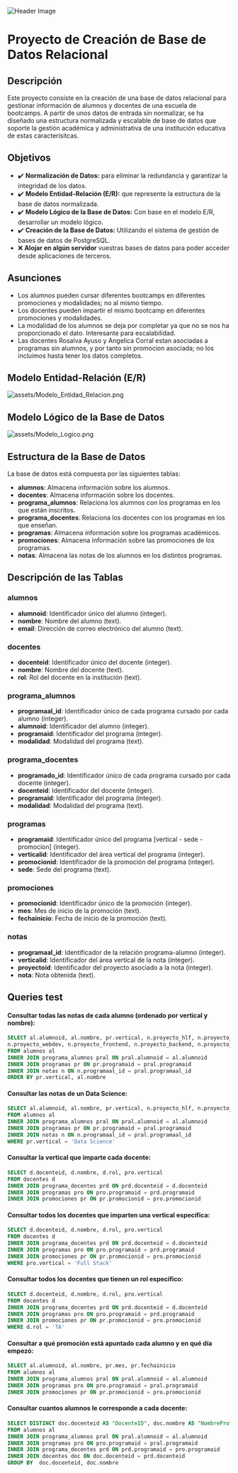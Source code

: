 ![Header Image](assets/header.jpg)
# Proyecto de Creación de Base de Datos Relacional

## Descripción

Este proyecto consiste en la creación de una base de datos relacional para gestionar información de alumnos y docentes de una escuela de bootcamps. A partir de unos datos de entrada sin normalizar, se ha diseñado una estructura normalizada y escalable de base de datos que soporte la gestión académica y administrativa de una institución educativa de estas caracterísitcas.

## Objetivos

- ✔️ **Normalización de Datos:** para eliminar la redundancia y garantizar la integridad de los datos.
- ✔️ **Modelo Entidad-Relación (E/R):** que represente la estructura de la base de datos normalizada.
- ✔️ **Modelo Lógico de la Base de Datos:** Con base en el modelo E/R, desarrollar un modelo lógico.
- ✔️ **Creación de la Base de Datos:** Utilizando el sistema de gestión de bases de datos de PostgreSQL.
- ❌ **Alojar en algún servidor** vuestras bases de datos para poder acceder desde aplicaciones de terceros.

## Asunciones

- Los alumnos pueden cursar diferentes bootcamps en diferentes promociones y modalidades; no al mismo tiempo.
- Los docentes pueden impartir el mismo bootcamp en diferentes promociones y modalidades.
- La modalidad de los alumnos se deja por completar ya que no se nos ha proporcionado el dato. Interesante para escalabilidad.
- Las docentes Rosalva Ayuso y Angelica Corral estan asociadas a programas sin alumnos, y por tanto sin promocion asociada; no los incluimos hasta tener los datos completos.

## Modelo Entidad-Relación (E/R)

![assets/Modelo_Entidad_Relacion.png](assets/Modelo_Entidad_Relacion.png)

## Modelo Lógico de la Base de Datos

![assets/Modelo_Logico.png](assets/Modelo_Logico.png)

## Estructura de la Base de Datos

La base de datos está compuesta por las siguientes tablas:

- **alumnos**: Almacena información sobre los alumnos.
- **docentes**: Almacena información sobre los docentes.
- **programa_alumnos**: Relaciona los alumnos con los programas en los que están inscritos.
- **programa_docentes**: Relaciona los docentes con los programas en los que enseñan.
- **programas**: Almacena información sobre los programas académicos.
- **promociones**: Almacena información sobre las promociones de los programas.
- **notas**: Almacena las notas de los alumnos en los distintos programas.

## Descripción de las Tablas

### alumnos

- **alumnoid**: Identificador único del alumno (integer).
- **nombre**: Nombre del alumno (text).
- **email**: Dirección de correo electrónico del alumno (text).

### docentes

- **docenteid**: Identificador único del docente (integer).
- **nombre**: Nombre del docente (text).
- **rol**: Rol del docente en la institución (text).

### programa_alumnos

- **programaal_id**: Identificador único de cada programa cursado por cada alumno (integer).
- **alumnoid**: Identificador del alumno (integer).
- **programaid**: Identificador del programa (integer).
- **modalidad**: Modalidad del programa (text).

### programa_docentes

- **programado_id**: Identificador único de cada programa cursado por cada docente (integer).
- **docenteid**: Identificador del docente (integer).
- **programaid**: Identificador del programa (integer).
- **modalidad**: Modalidad del programa (text).

### programas

- **programaid**: Identificador único del programa [vertical - sede - promocion] (integer).
- **verticalid**: Identificador del área vertical del programa (integer).
- **promocionid**: Identificador de la promoción del programa (integer).
- **sede**: Sede del programa (text).

### promociones

- **promocionid**: Identificador único de la promoción (integer).
- **mes**: Mes de inicio de la promoción (text).
- **fechainicio**: Fecha de inicio de la promoción (text).

### notas

- **programaal_id**: Identificador de la relación programa-alumno (integer).
- **verticalid**: Identificador del área vertical de la nota (integer).
- **proyectoid**: Identificador del proyecto asociado a la nota (integer).
- **nota**: Nota obtenida (text).

## Queries test
#### Consultar todas las notas de cada alumno (ordenado por vertical y nombre):
```sql
SELECT al.alumnoid, al.nombre, pr.vertical, n.proyecto_hlf, n.proyecto_eda, n.proyecto_bbdd, n.proyecto_deployment,
n.proyecto_webdev, n.proyecto_frontend, n.proyecto_backend, n.proyecto_react, n.proyecto_fullstack
FROM alumnos al
INNER JOIN programa_alumnos pral ON pral.alumnoid = al.alumnoid
INNER JOIN programas pr ON pr.programaid = pral.programaid
INNER JOIN notas n ON n.programaal_id = pral.programaal_id
ORDER BY pr.vertical, al.nombre
```

#### Consultar las notas de un Data Science:
```sql
SELECT al.alumnoid, al.nombre, pr.vertical, n.proyecto_hlf, n.proyecto_eda, n.proyecto_bbdd, n.proyecto_deployment
FROM alumnos al
INNER JOIN programa_alumnos pral ON pral.alumnoid = al.alumnoid
INNER JOIN programas pr ON pr.programaid = pral.programaid
INNER JOIN notas n ON n.programaal_id = pral.programaal_id
WHERE pr.vertical = 'Data Science'
```

#### Consultar la vertical que imparte cada docente:
```sql
SELECT d.docenteid, d.nombre, d.rol, pro.vertical
FROM docentes d
INNER JOIN programa_docentes prd ON prd.docenteid = d.docenteid
INNER JOIN programas pro ON pro.programaid = prd.programaid
INNER JOIN promociones pr ON pr.promocionid = pro.promocionid
```

#### Consultar todos los docentes que imparten una vertical específica:
```sql
SELECT d.docenteid, d.nombre, d.rol, pro.vertical
FROM docentes d
INNER JOIN programa_docentes prd ON prd.docenteid = d.docenteid
INNER JOIN programas pro ON pro.programaid = prd.programaid
INNER JOIN promociones pr ON pr.promocionid = pro.promocionid
WHERE pro.vertical = 'Full Stack'
```

#### Consultar todos los docentes que tienen un rol específico:
```sql
SELECT d.docenteid, d.nombre, d.rol, pro.vertical
FROM docentes d
INNER JOIN programa_docentes prd ON prd.docenteid = d.docenteid
INNER JOIN programas pro ON pro.programaid = prd.programaid
INNER JOIN promociones pr ON pr.promocionid = pro.promocionid
WHERE d.rol = 'TA'
```

#### Consultar a qué promoción está apuntado cada alumno y en qué día empezó:
```sql
SELECT al.alumnoid, al.nombre, pr.mes, pr.fechainicio
FROM alumnos al
INNER JOIN programa_alumnos pral ON pral.alumnoid = al.alumnoid
INNER JOIN programas pro ON pro.programaid = pral.programaid
INNER JOIN promociones pr ON pr.promocionid = pro.promocionid
```

#### Consultar cuantos alumnos le corresponde a cada docente:
```sql
SELECT DISTINCT doc.docenteid AS "DocenteID", doc.nombre AS "NombreProfesor", count(al.alumnoid) AS "AlumnosPorDocente"
FROM alumnos al
INNER JOIN programa_alumnos pral ON pral.alumnoid = al.alumnoid
INNER JOIN programas pro ON pro.programaid = pral.programaid
INNER JOIN programa_docentes prd ON prd.programaid = pro.programaid
INNER JOIN docentes doc ON doc.docenteid = prd.docenteid
GROUP BY  doc.docenteid, doc.nombre
```
